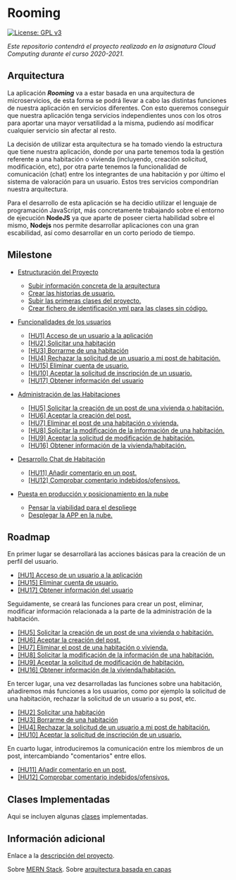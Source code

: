 
# Rooming

[![License: GPL v3](https://img.shields.io/badge/License-GPLv3-blue.svg)](https://www.gnu.org/licenses/gpl-3.0)


*Este repositorio contendrá el proyecto realizado en la asignatura Cloud Computing durante el curso 2020-2021.* 


## Arquitectura


La aplicación ***Rooming*** va a estar basada en una arquitectura de microservicios, de esta forma se podrá llevar a cabo las distintas funciones de nuestra aplicación en servicios diferentes. Con esto queremos conseguir que nuestra aplicación tenga servicios independientes unos con los otros para aportar una mayor versatilidad a la misma, pudiendo así modificar cualquier servicio sin afectar al resto.

La decisión de utilizar esta arquitectura se ha tomado viendo la estructura que tiene nuestra aplicación, donde por una parte tenemos toda la gestión referente a una habitación o vivienda (incluyendo, creación solicitud, modificación, etc), por otra parte tenemos la funcionalidad de comunicación (chat) entre los integrantes de una habitación y por último el sistema de valoración para un usuario. Estos tres servicios compondrían nuestra arquitectura.

Para el desarrollo de esta aplicación se ha decidio utilizar el lenguaje de programación JavaScript, más concretamente trabajando sobre el entorno de ejecución **NodeJS** ya que aparte de poseer cierta habilidad sobre el mismo, **Nodejs** nos permite desarrollar aplicaciones con una gran escabilidad, así como desarrollar en un corto periodo de tiempo. 


## Milestone

- [Estructuración del Proyecto](https://github.com/Aguilera4/Rooming/milestone/2)
    
    - [Subir información concreta de la arquitectura](https://github.com/Aguilera4/Rooming/issues/7)
    - [Crear las historias de usuario.](https://github.com/Aguilera4/Rooming/issues/9)
    - [Subir las primeras clases del proyecto.](https://github.com/Aguilera4/Rooming/issues/8)
    - [Crear fichero de identificación yml para las clases sin código.](https://github.com/Aguilera4/Rooming/issues/14)


- [Funcionalidades de los usuarios](https://github.com/Aguilera4/Rooming/milestone/5)
    - [[HU1] Acceso de un usuario a la aplicación](https://github.com/Aguilera4/Rooming/issues/10)
    - [[HU2] Solicitar una habitación](https://github.com/Aguilera4/Rooming/issues/12)
    - [[HU3] Borrarme de una habitación](https://github.com/Aguilera4/Rooming/issues/15)
    - [[HU4] Rechazar la solicitud de un usuario a mi post de habitación.](https://github.com/Aguilera4/Rooming/issues/30)
    - [[HU15] Eliminar cuenta de usuario.](https://github.com/Aguilera4/Rooming/issues/36)
    - [[HU10] Aceptar la solicitud de inscripción de un usuario.](https://github.com/Aguilera4/Rooming/issues/33)
    - [[HU17] Obtener información del usuario](https://github.com/Aguilera4/Rooming/issues/39)

- [Administración de las Habitaciones](https://github.com/Aguilera4/Rooming/milestone/6)
    - [[HU5] Solicitar la creación de un post de una vivienda o habitación.](https://github.com/Aguilera4/Rooming/issues/11)
    - [[HU6] Aceptar la creación del post.](https://github.com/Aguilera4/Rooming/issues/31)
    - [[HU7] Eliminar el post de una habitación o vivienda.](https://github.com/Aguilera4/Rooming/issues/16)
    - [[HU8] Solicitar la modificación de la información de una habitación.](https://github.com/Aguilera4/Rooming/issues/17)
    - [[HU9] Aceptar la solicitud de modificación de habitación.](https://github.com/Aguilera4/Rooming/issues/32)
    - [[HU16] Obtener información de la vivienda/habitación.](https://github.com/Aguilera4/Rooming/issues/37)


- [Desarrollo Chat de Habitación](https://github.com/Aguilera4/Rooming/milestone/7)
    - [[HU11] Añadir comentario en un post.](https://github.com/Aguilera4/Rooming/issues/13)
    - [[HU12] Comprobar comentario indebidos/ofensivos.](https://github.com/Aguilera4/Rooming/issues/21)

- [Puesta en producción y posicionamiento en la nube](https://github.com/Aguilera4/Rooming/milestone/4)
    - [Pensar la viabilidad para el despliege](https://github.com/Aguilera4/Rooming/issues/22)
    - [Desplegar la APP en la nube.](https://github.com/Aguilera4/Rooming/issues/18)


## Roadmap

En primer lugar se desarrollará las acciones básicas para la creación de un perfil del usuario.

- [[HU1] Acceso de un usuario a la aplicación](https://github.com/Aguilera4/Rooming/issues/10)
- [[HU15] Eliminar cuenta de usuario.](https://github.com/Aguilera4/Rooming/issues/36)  
- [[HU17] Obtener información del usuario](https://github.com/Aguilera4/Rooming/issues/39)

Seguidamente, se creará las funciones para crear un post, eliminar, modificar información relacionada a la parte de la administración de la habitación.

- [[HU5] Solicitar la creación de un post de una vivienda o habitación.](https://github.com/Aguilera4/Rooming/issues/11)
- [[HU6] Aceptar la creación del post.](https://github.com/Aguilera4/Rooming/issues/31)
- [[HU7] Eliminar el post de una habitación o vivienda.](https://github.com/Aguilera4/Rooming/issues/16)
- [[HU8] Solicitar la modificación de la información de una habitación.](https://github.com/Aguilera4/Rooming/issues/17)
- [[HU9] Aceptar la solicitud de modificación de habitación.](https://github.com/Aguilera4/Rooming/issues/32)
- [[HU16] Obtener información de la vivienda/habitación.](https://github.com/Aguilera4/Rooming/issues/37)

En tercer lugar, una vez desarrolladas las funciones sobre una habitación, añadiremos más funciones a los usuarios, como por ejemplo la solicitud de una habitación, rechazar la solicitud de un usuario a su post, etc.

 - [[HU2] Solicitar una habitación](https://github.com/Aguilera4/Rooming/issues/12)
- [[HU3] Borrarme de una habitación](https://github.com/Aguilera4/Rooming/issues/15)
- [[HU4] Rechazar la solicitud de un usuario a mi post de habitación.](https://github.com/Aguilera4/Rooming/issues/30)
- [[HU10] Aceptar la solicitud de inscripción de un usuario.](https://github.com/Aguilera4/Rooming/issues/33)


En cuarto lugar, introduciremos la comunicación entre los miembros de un post, intercambiando "comentarios" entre ellos.
- [[HU11] Añadir comentario en un post.](https://github.com/Aguilera4/Rooming/issues/13)
- [[HU12] Comprobar comentario indebidos/ofensivos.](https://github.com/Aguilera4/Rooming/issues/21)


## Clases Implementadas

Aqui se incluyen algunas [clases](https://github.com/Aguilera4/Rooming/tree/main/src) implementadas.

## Información adicional

Enlace a la [descripción del proyecto](https://github.com/Aguilera4/Rooming/blob/main/docs/descripcion_rooming.md).

Sobre [MERN Stack](https://www.mongodb.com/mern-stack).
Sobre [arquitectura basada en capas](https://geeks.ms/jkpelaez/2009/05/30/arquitectura-basada-en-capas/#:~:text=La%20arquitectura%20basada%20en%20capas,funcionalidad%20que%20est%C3%A1%20siendo%20desarrollada.)